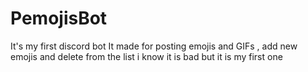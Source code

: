 # PemojisBot
It's my first discord bot 
It made for posting emojis and GIFs , add new emojis and delete from the list 
i know it is bad but it is my first one
